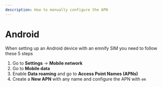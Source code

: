 ```yaml
---
description: How to manually configure the APN
---
```

# Android

When setting up an Android device with an emnify SIM you need to follow these 5 steps

1. Go to **Settings** → **Mobile network**
1. Go to **Mobile data**
1. Enable **Data roaming** and go to **Access Point Names (APNs)**
1. Create a **New APN** with any name and configure the APN with `em`
